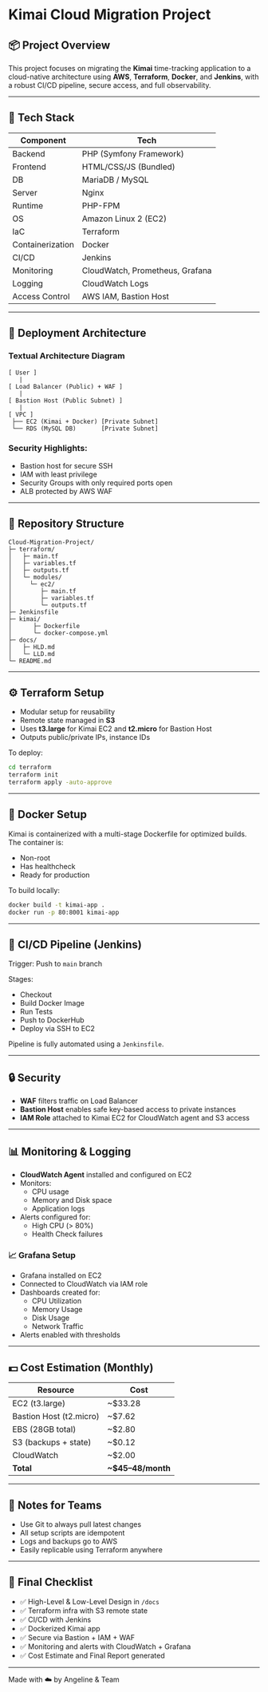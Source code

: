 # Kimai Cloud Migration Project

## 📦 Project Overview

This project focuses on migrating the **Kimai** time-tracking application to a cloud-native architecture using **AWS**, **Terraform**, **Docker**, and **Jenkins**, with a robust CI/CD pipeline, secure access, and full observability.

---

## 🔧 Tech Stack

| Component | Tech |
| --- | --- |
| Backend | PHP (Symfony Framework) |
| Frontend | HTML/CSS/JS (Bundled) |
| DB | MariaDB / MySQL |
| Server | Nginx |
| Runtime | PHP-FPM |
| OS | Amazon Linux 2 (EC2) |
| IaC | Terraform |
| Containerization | Docker |
| CI/CD | Jenkins |
| Monitoring | CloudWatch, Prometheus, Grafana |
| Logging | CloudWatch Logs |
| Access Control | AWS IAM, Bastion Host |

---

## 🚀 Deployment Architecture

### Textual Architecture Diagram

```
[ User ]
   |
[ Load Balancer (Public) + WAF ]
   |
[ Bastion Host (Public Subnet) ]
   |
[ VPC ]
 ├── EC2 (Kimai + Docker) [Private Subnet]
 └── RDS (MySQL DB)       [Private Subnet]

```



### Security Highlights:

- Bastion host for secure SSH
- IAM with least privilege
- Security Groups with only required ports open
- ALB protected by AWS WAF

---

## 📁 Repository Structure

```
Cloud-Migration-Project/
├─ terraform/
│   ├─ main.tf
│   ├─ variables.tf
│   ├─ outputs.tf
│   └─ modules/
│     └─ ec2/
│        ├─ main.tf
│        ├─ variables.tf
│        └─ outputs.tf
├─ Jenkinsfile
├─ kimai/
│      ├─ Dockerfile
│      └─ docker-compose.yml
├─ docs/
│   ├─ HLD.md
│   └─ LLD.md
└─ README.md

```

---

## ⚙️ Terraform Setup

- Modular setup for reusability
- Remote state managed in **S3**
- Uses **t3.large** for Kimai EC2 and **t2.micro** for Bastion Host
- Outputs public/private IPs, instance IDs

To deploy:

```bash
cd terraform
terraform init
terraform apply -auto-approve

```

---

## 🐳 Docker Setup

Kimai is containerized with a multi-stage Dockerfile for optimized builds. The container is:

- Non-root
- Has healthcheck
- Ready for production

To build locally:

```bash
docker build -t kimai-app .
docker run -p 80:8001 kimai-app

```

---

## 🔁 CI/CD Pipeline (Jenkins)

Trigger: Push to `main` branch

Stages:

- Checkout
- Build Docker Image
- Run Tests
- Push to DockerHub
- Deploy via SSH to EC2

Pipeline is fully automated using a `Jenkinsfile`.



---

## 🔒 Security

- **WAF** filters traffic on Load Balancer
- **Bastion Host** enables safe key-based access to private instances
- **IAM Role** attached to Kimai EC2 for CloudWatch agent and S3 access

---

## 📊 Monitoring & Logging

- **CloudWatch Agent** installed and configured on EC2
- Monitors:
    - CPU usage
    - Memory and Disk space
    - Application logs
- Alerts configured for:
    - High CPU (> 80%)
    - Health Check failures

### 📈 Grafana Setup

- Grafana installed on EC2
- Connected to CloudWatch via IAM role
- Dashboards created for:
    - CPU Utilization
    - Memory Usage
    - Disk Usage
    - Network Traffic
- Alerts enabled with thresholds

---

## 💵 Cost Estimation (Monthly)

| Resource | Cost |
| --- | --- |
| EC2 (t3.large) | ~$33.28 |
| Bastion Host (t2.micro) | ~$7.62 |
| EBS (28GB total) | ~$2.80 |
| S3 (backups + state) | ~$0.12 |
| CloudWatch | ~$2.00 |
| **Total** | **~$45–48/month** |

---

## 📌 Notes for Teams

- Use Git to always pull latest changes
- All setup scripts are idempotent
- Logs and backups go to AWS
- Easily replicable using Terraform anywhere

---

## 📑 Final Checklist

- ✅ High-Level & Low-Level Design in `/docs`
- ✅ Terraform infra with S3 remote state
- ✅ CI/CD with Jenkins
- ✅ Dockerized Kimai app
- ✅ Secure via Bastion + IAM + WAF
- ✅ Monitoring and alerts with CloudWatch + Grafana
- ✅ Cost Estimate and Final Report generated

---

Made with ☁️ by Angeline & Team
